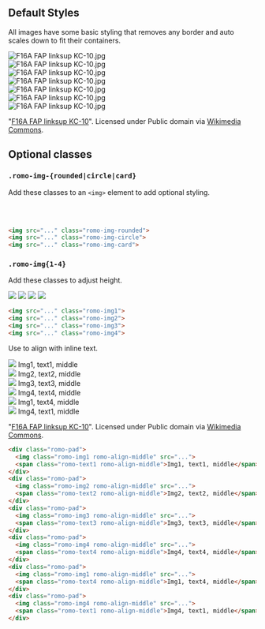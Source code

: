 ## Default Styles

All images have some basic styling that removes any border and auto scales down to fit their containers.


<div class="romo-row">
  <div class="romo-span romo-4-12 romo-border">
    <img src="http://upload.wikimedia.org/wikipedia/commons/1/15/F16A_FAP_linksup_KC-10.jpg" alt="F16A FAP linksup KC-10.jpg">
  </div>
  <div class="romo-span romo-4-12 romo-border">
    <img src="http://upload.wikimedia.org/wikipedia/commons/1/15/F16A_FAP_linksup_KC-10.jpg" alt="F16A FAP linksup KC-10.jpg">
  </div>
  <div class="romo-span romo-4-12 romo-border">
    <img src="http://upload.wikimedia.org/wikipedia/commons/1/15/F16A_FAP_linksup_KC-10.jpg" alt="F16A FAP linksup KC-10.jpg">
  </div>
</div>
<div class="romo-row">
  <div class="romo-span romo-3-12 romo-border">
    <img src="http://upload.wikimedia.org/wikipedia/commons/1/15/F16A_FAP_linksup_KC-10.jpg" alt="F16A FAP linksup KC-10.jpg">
  </div>
  <div class="romo-span romo-3-12 romo-border">
    <img src="http://upload.wikimedia.org/wikipedia/commons/1/15/F16A_FAP_linksup_KC-10.jpg" alt="F16A FAP linksup KC-10.jpg">
  </div>
  <div class="romo-span romo-3-12 romo-border">
    <img src="http://upload.wikimedia.org/wikipedia/commons/1/15/F16A_FAP_linksup_KC-10.jpg" alt="F16A FAP linksup KC-10.jpg">
  </div>
  <div class="romo-span romo-3-12 romo-border">
    <img src="http://upload.wikimedia.org/wikipedia/commons/1/15/F16A_FAP_linksup_KC-10.jpg" alt="F16A FAP linksup KC-10.jpg">
  </div>
</div>

<div class="romo-pad">
  <p>"<a href="http://commons.wikimedia.org/wiki/File:F16A_FAP_linksup_KC-10.jpg#mediaviewer/File:F16A_FAP_linksup_KC-10.jpg">F16A FAP linksup KC-10</a>". Licensed under Public domain via <a href="//commons.wikimedia.org/wiki/">Wikimedia Commons</a>.</p>
</div>

## Optional classes

### `.romo-img-{rounded|circle|card}`

Add these classes to an `<img>` element to add optional styling.

<div class="romo-pad">
  <img data-src="holder.js/24x24" class="romo-img-rounded">
  <img data-src="holder.js/24x24" class="romo-img-circle">
  <img data-src="holder.js/24x24" class="romo-img-card">
</div>
<div class="romo-pad">
  <img data-src="holder.js/120x120" class="romo-img-rounded">
  <img data-src="holder.js/120x120" class="romo-img-circle">
  <img data-src="holder.js/120x120" class="romo-img-card">
</div>

```html
<img src="..." class="romo-img-rounded">
<img src="..." class="romo-img-circle">
<img src="..." class="romo-img-card">
```

### `.romo-img{1-4}`

Add these classes to adjust height.

<div class="romo-pad">
  <img src="http://upload.wikimedia.org/wikipedia/commons/1/15/F16A_FAP_linksup_KC-10.jpg"
       class="romo-img1">
  <img src="http://upload.wikimedia.org/wikipedia/commons/1/15/F16A_FAP_linksup_KC-10.jpg"
       class="romo-img2">
  <img src="http://upload.wikimedia.org/wikipedia/commons/1/15/F16A_FAP_linksup_KC-10.jpg"
       class="romo-img3">
  <img src="http://upload.wikimedia.org/wikipedia/commons/1/15/F16A_FAP_linksup_KC-10.jpg"
       class="romo-img4">
</div>

```html
<img src="..." class="romo-img1">
<img src="..." class="romo-img2">
<img src="..." class="romo-img3">
<img src="..." class="romo-img4">
```

Use to align with inline text.

<div class="romo-pad">
  <img src="http://upload.wikimedia.org/wikipedia/commons/1/15/F16A_FAP_linksup_KC-10.jpg"
       class="romo-img1 romo-align-middle">
  <span class="romo-text1 romo-align-middle">Img1, text1, middle</span>
</div>
<div class="romo-pad">
  <img src="http://upload.wikimedia.org/wikipedia/commons/1/15/F16A_FAP_linksup_KC-10.jpg"
       class="romo-img2 romo-align-middle">
  <span class="romo-text2 romo-align-middle">Img2, text2, middle</span>
</div>
<div class="romo-pad">
  <img src="http://upload.wikimedia.org/wikipedia/commons/1/15/F16A_FAP_linksup_KC-10.jpg"
       class="romo-img3 romo-align-middle">
  <span class="romo-text3 romo-align-middle">Img3, text3, middle</span>
</div>
<div class="romo-pad">
  <img src="http://upload.wikimedia.org/wikipedia/commons/1/15/F16A_FAP_linksup_KC-10.jpg"
       class="romo-img4 romo-align-middle">
  <span class="romo-text4 romo-align-middle">Img4, text4, middle</span>
</div>
<div class="romo-pad">
  <img src="http://upload.wikimedia.org/wikipedia/commons/1/15/F16A_FAP_linksup_KC-10.jpg"
       class="romo-img1 romo-align-middle">
  <span class="romo-text4 romo-align-middle">Img1, text4, middle</span>
</div>
<div class="romo-pad">
  <img src="http://upload.wikimedia.org/wikipedia/commons/1/15/F16A_FAP_linksup_KC-10.jpg"
       class="romo-img4 romo-align-middle">
  <span class="romo-text1 romo-align-middle">Img4, text1, middle</span>
</div>

<div class="romo-pad romo-rm-pad-bottom">
  <p>"<a href="http://commons.wikimedia.org/wiki/File:F16A_FAP_linksup_KC-10.jpg#mediaviewer/File:F16A_FAP_linksup_KC-10.jpg">F16A FAP linksup KC-10</a>". Licensed under Public domain via <a href="//commons.wikimedia.org/wiki/">Wikimedia Commons</a>.</p>
</div>

```html
<div class="romo-pad">
  <img class="romo-img1 romo-align-middle" src="...">
  <span class="romo-text1 romo-align-middle">Img1, text1, middle</span>
</div>
<div class="romo-pad">
  <img class="romo-img2 romo-align-middle" src="...">
  <span class="romo-text2 romo-align-middle">Img2, text2, middle</span>
</div>
<div class="romo-pad">
  <img class="romo-img3 romo-align-middle" src="...">
  <span class="romo-text3 romo-align-middle">Img3, text3, middle</span>
</div>
<div class="romo-pad">
  <img class="romo-img4 romo-align-middle" src="...">
  <span class="romo-text4 romo-align-middle">Img4, text4, middle</span>
</div>
<div class="romo-pad">
  <img class="romo-img1 romo-align-middle" src="...">
  <span class="romo-text4 romo-align-middle">Img1, text4, middle</span>
</div>
<div class="romo-pad">
  <img class="romo-img4 romo-align-middle" src="...">
  <span class="romo-text1 romo-align-middle">Img4, text1, middle</span>
</div>
```
